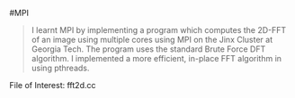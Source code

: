 #MPI


>I learnt MPI by implementing a program which computes the 2D-FFT of an image using multiple cores using MPI on the Jinx Cluster at Georgia Tech. The program uses the standard Brute Force DFT algorithm. I implemented a more efficient, in-place FFT algorithm in using pthreads.

File of Interest: fft2d.cc 

